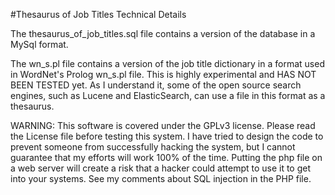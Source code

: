 #Thesaurus of Job Titles Technical Details

The thesaurus_of_job_titles.sql file contains a version of the database in a MySql format.

The wn_s.pl file contains a version of the job title dictionary in a format used in WordNet's Prolog wn_s.pl file.  This is highly experimental and HAS NOT BEEN TESTED yet.  As I understand it, some of the open source search engines, such as Lucene and ElasticSearch, can use a file in this format as a thesaurus.

WARNING: This software is covered under the GPLv3 license.  Please read the License file before testing this system. I have tried to design the code to prevent someone from successfully hacking the system, but I cannot guarantee that my efforts will work 100% of the time. Putting the php file on a web server will create a risk that a hacker could attempt to use it to get into your systems. See my comments about SQL injection in the PHP file.
